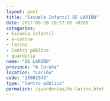 ```yaml
---
layout: post
title: "Escuela Infantil DE LARIÑO"
date: 2017-09-20 20:57:05 +0200
categories:
- Escuela Infantil
- a-coruna
- larino
- Centro público
- guarderia
name: "DE LARIÑO"
province: "A Coruña"
location: "Lariño"
code: "15002943"
type: "Centro público"
permalink: /guarderias/de-larino.html
---
```

